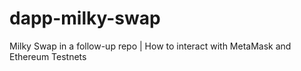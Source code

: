 # dapp-milky-swap
Milky Swap in a follow-up repo | How to interact with MetaMask and Ethereum Testnets

